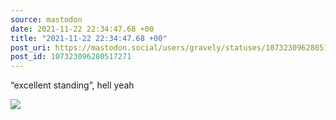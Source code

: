 ```yaml
---
source: mastodon
date: 2021-11-22 22:34:47.68 +00
title: "2021-11-22 22:34:47.68 +00"
post_uri: https://mastodon.social/users/gravely/statuses/107323096280517271
post_id: 107323096280517271
---
```

“excellent standing”, hell yeah


![](/images/107323096050031882.png)

